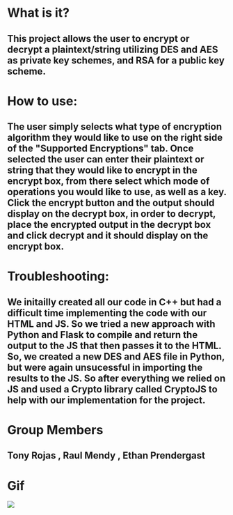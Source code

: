 # What is it?
## This project allows the user to encrypt or decrypt a plaintext/string utilizing DES and AES as private key schemes, and RSA for a public key scheme.

# How to use:
## The user simply selects what type of encryption algorithm they would like to use on the right side of the "Supported Encryptions" tab. Once selected the user can enter their plaintext or string that they would like to encrypt in the encrypt box, from there select which mode of operations you would like to use, as well as a key. Click the encrypt button and the output should display on the decrypt box, in order to decrypt, place the encrypted output in the decrypt box and click decrypt and it should display on the encrypt box.

# Troubleshooting:
## We initailly created all our code in C++ but had a difficult time implementing the code with our HTML and JS. So we tried a new approach with Python and Flask to compile and return the output to the JS that then passes it to the HTML. So, we created a new DES and AES file in Python, but were again unsucessful in importing the results to the JS. So after everything we relied on JS and used a Crypto library called CryptoJS to help with our implementation for the project.

# Group Members
## Tony Rojas , Raul Mendy , Ethan Prendergast

# Gif
![](https://github.com/ep626/CIS-Prooject/blob/main/Animation.gif)

